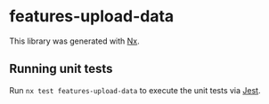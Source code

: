 # features-upload-data

This library was generated with [Nx](https://nx.dev).

## Running unit tests

Run `nx test features-upload-data` to execute the unit tests via [Jest](https://jestjs.io).

